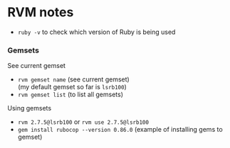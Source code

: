 # RVM notes

- `ruby -v` to check which version of Ruby is being used

### Gemsets
See current gemset
- `rvm gemset name` (see current gemset)\
(my default gemset so far is `lsrb100`)
- `rvm gemset list` (to list all gemsets)

Using gemsets
- `rvm 2.7.5@lsrb100` or `rvm use 2.7.5@lsrb100`
- `gem install rubocop --version 0.86.0` (example of installing gems to gemset)


